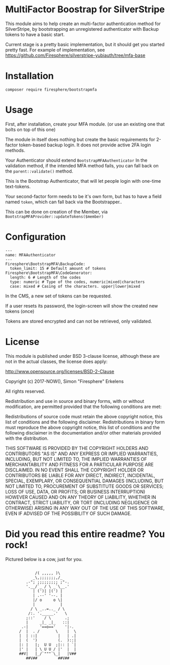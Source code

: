 # MultiFactor Boostrap for SilverStripe

This module aims to help create an multi-factor authentication method for SilverStripe, by bootstrapping an unregistered authenticator with Backup tokens to have a basic start.

Current stage is a pretty basic implementation, but it should get you started pretty fast. For example of implementation, see https://github.com/Firesphere/silverstripe-yubiauth/tree/mfa-base

# Installation

`composer require firesphere/bootstrapmfa`

# Usage

First, after installation, create your MFA module. (or use an existing one that bolts on top of this one)

The module in itself does nothing but create the basic requirements for 2-factor token-based backup login. It does not provide active 2FA login methods.

Your Authenticator should extend `BootstrapMFAAuthenticator`
In the validation method, if the intended MFA method fails, you can fall back on the `parent::validate()` method.

This is the Bootstrap Authenticator, that will let people login with one-time text-tokens.

Your second-factor form needs to be it's own form, but has to have a field named `token`, which can fall back via the Bootstrapper..

This can be done on creation of the Member, via `BootstrapMFAProvider::updateTokens($member)`

# Configuration

```
---
name: MFAAuthenticator
---
Firesphere\BootstrapMFA\BackupCode:
  token_limit: 15 # Default amount of tokens
Firesphere\BootstrapMFA\CodeGenerator:
  length: 6 # Length of the codes
  type: numeric # Type of the codes, numeric|mixed|characters
  case: mixed # Casing of the characters. upper|lower|mixed

```

In the CMS, a new set of tokens can be requested.

If a user resets its password, the login-screen will show the created new tokens (once)

Tokens are stored encrypted and can not be retrieved, only validated.

# License
  
This module is published under BSD 3-clause license, although these are not in the actual classes, the license does apply:

http://www.opensource.org/licenses/BSD-2-Clause

Copyright (c) 2017-NOW(), Simon "Firesphere" Erkelens

All rights reserved.

Redistribution and use in source and binary forms, with or without modification, are permitted provided that the following conditions are met:

  Redistributions of source code must retain the above copyright notice, this list of conditions and the following disclaimer.
  Redistributions in binary form must reproduce the above copyright notice, this list of conditions and the following disclaimer in the documentation and/or other materials provided with the distribution.

THIS SOFTWARE IS PROVIDED BY THE COPYRIGHT HOLDERS AND CONTRIBUTORS "AS IS" AND ANY EXPRESS OR IMPLIED WARRANTIES, INCLUDING, BUT NOT LIMITED TO, THE IMPLIED WARRANTIES OF MERCHANTABILITY AND FITNESS FOR A PARTICULAR PURPOSE ARE DISCLAIMED. IN NO EVENT SHALL THE COPYRIGHT HOLDER OR CONTRIBUTORS BE LIABLE FOR ANY DIRECT, INDIRECT, INCIDENTAL, SPECIAL, EXEMPLARY, OR CONSEQUENTIAL DAMAGES (INCLUDING, BUT NOT LIMITED TO, PROCUREMENT OF SUBSTITUTE GOODS OR SERVICES; LOSS OF USE, DATA, OR PROFITS; OR BUSINESS INTERRUPTION) HOWEVER CAUSED AND ON ANY THEORY OF LIABILITY, WHETHER IN CONTRACT, STRICT LIABILITY, OR TORT (INCLUDING NEGLIGENCE OR OTHERWISE) ARISING IN ANY WAY OUT OF THE USE OF THIS SOFTWARE, EVEN IF ADVISED OF THE POSSIBILITY OF SUCH DAMAGE.


# Did you read this entire readme? You rock!

Pictured below is a cow, just for you.
```

             /( ,,,,, )\
            _\,;;;;;;;,/_
         .-"; ;;;;;;;;; ;"-.
         '.__/`_ / \ _`\__.'
            | (')| |(') |
            | .--' '--. |
            |/ o     o \|
            |           |
           / \ _..=.._ / \
          /:. '._____.'   \
         ;::'    / \      .;
         |     _|_ _|_   ::|
       .-|     '==o=='    '|-.
      /  |  . /       \    |  \
      |  | ::|         |   | .|
      |  (  ')         (.  )::|
      |: |   |;  U U  ;|:: | `|
      |' |   | \ U U / |'  |  |
      ##V|   |_/`"""`\_|   |V##
         ##V##         ##V##
```
